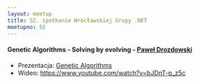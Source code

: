 ```yaml
---
layout: meetup
title: 52. spotkanie Wrocławskiej Grupy .NET
meetupno: 52
---
```


#### Genetic Algorithms - Solving by evolving - [Paweł Drozdowski]()
* Prezentacja: [Genetic Algorithms](https://raw.githubusercontent.com/wrocnet/wrocnet.github.io/master/_assets/GeneticAlgorithms.pptx)
* Wideo: https://www.youtube.com/watch?v=bJDnT-p_z5c